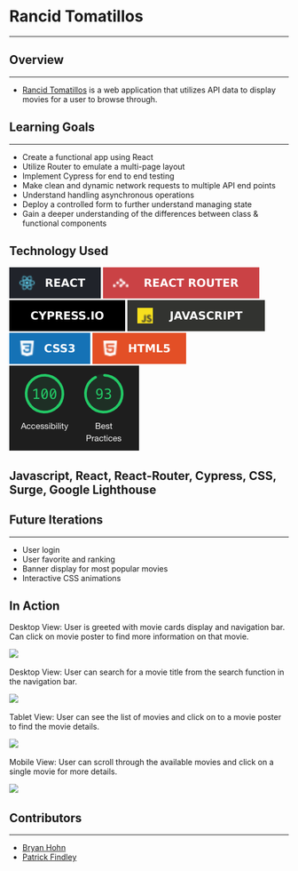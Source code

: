 # Rancid Tomatillos
---
## Overview
---
- [Rancid Tomatillos](http://ranc-tomats.surge.sh/) is a web application that utilizes API data to display movies for a user to browse through.
## Learning Goals
---
* Create a functional app using React
* Utilize Router to emulate a multi-page layout
* Implement Cypress for end to end testing
* Make clean and dynamic network requests to multiple API end points
* Understand handling asynchronous operations
* Deploy a controlled form to further understand managing state
* Gain a deeper understanding of the differences between class & functional components

## Technology Used
![react badge](https://raw.githubusercontent.com/Patfindley/Rancid-Tomatillos/c11c14e7d6a8976bc3cd90d88074f8f9f7881288/public/reactbadge.svg)
![react router badge](https://raw.githubusercontent.com/Patfindley/Rancid-Tomatillos/279f19b8f552228bf9c1db9ebdb51b5447db99a3/public/reactrouterbadge.svg)
![Cypress](https://raw.githubusercontent.com/Patfindley/Rancid-Tomatillos/25ac5c4b3941fe684eea3a131326de53a6b87134/public/cypressBadge.svg)
![JS badge](https://raw.githubusercontent.com/Patfindley/Rancid-Tomatillos/03e69184a775a8e44332257b29eaaa15c30caf62/public/JSbadge.svg)
![css badge](https://raw.githubusercontent.com/Patfindley/Rancid-Tomatillos/117f340fce44b8578c6de9a91b736b23f7e0c8ef/public/css3Badge.svg)
![html5 badge](https://raw.githubusercontent.com/Patfindley/Rancid-Tomatillos/a07176db3cb51dd06ad00da4192e31f464986222/public/html5Badge.svg)
![lighthouse photo](https://github.com/Patfindley/Rancid-Tomatillos/blob/main/public/lighthouse.png?raw=true)

Javascript, React, React-Router, Cypress, CSS, Surge, Google Lighthouse
---
## Future Iterations
---
- User login
- User favorite and ranking
- Banner display for most popular movies
- Interactive CSS animations

## In Action
Desktop View: User is greeted with movie cards display and navigation bar. Can click on movie poster to find more information on that movie.

![](https://user-images.githubusercontent.com/71860165/119421000-ecefa780-bcba-11eb-910e-f86ac8608b8a.gif)

Desktop View: User can search for a movie title from the search function in the navigation bar.

![](https://user-images.githubusercontent.com/71860165/119421949-1d384580-bcbd-11eb-9134-c43860849ecc.gif)

Tablet View: User can see the list of movies and click on to a movie poster to find the movie details.

![](https://user-images.githubusercontent.com/71860165/119421339-ba927a00-bcbb-11eb-94c0-1831388ad3e7.gif)

Mobile View: User can scroll through the available movies and click on a single movie for more details.

![](https://user-images.githubusercontent.com/71860165/119421550-2ffe4a80-bcbc-11eb-9d1f-20da1032ea5f.gif)

## Contributors
---

- [Bryan Hohn](https://github.com/bhohnco)
- [Patrick Findley](https://github.com/Patfindley)

